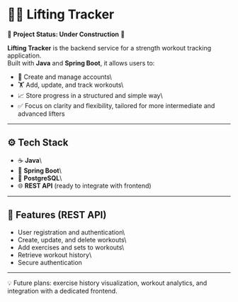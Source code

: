 # 🏋️‍♂️ Lifting Tracker

🚧 **Project Status: Under Construction** 🚧

**Lifting Tracker** is the backend service for a strength workout
tracking application.\
Built with **Java** and **Spring Boot**, it allows users to:

-   👤 Create and manage accounts\
-   🏋️ Add, update, and track workouts\
-   📈 Store progress in a structured and simple way\
-   ✅ Focus on clarity and flexibility, tailored for more intermediate and
    advanced lifters

------------------------------------------------------------------------

## ⚙️ Tech Stack

-   ☕ **Java**\
-   🌱 **Spring Boot**\
-   🐘 **PostgreSQL**\
-   🌐 **REST API** (ready to integrate with frontend)

------------------------------------------------------------------------

## 🚀 Features (REST API)

-   User registration and authentication\
-   Create, update, and delete workouts\
-   Add exercises and sets to workouts\
-   Retrieve workout history\
-   Secure authentication

------------------------------------------------------------------------

💡 Future plans: exercise history visualization, workout analytics, and
integration with a dedicated frontend.
